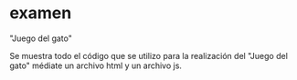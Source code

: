 # examen
"Juego del gato"


Se muestra todo el código que se utilizo para la realización del "Juego del gato" médiate un archivo html y un archivo js.
